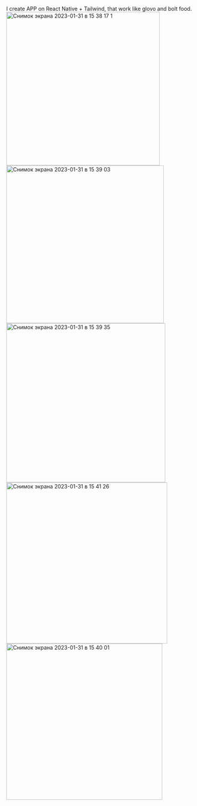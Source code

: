 I create APP on React Native + Tailwind, that work like glovo and bolt food.
<img width="407" alt="Снимок экрана 2023-01-31 в 15 38 17 1" src="https://user-images.githubusercontent.com/47535101/215776383-930c457a-7024-4531-a978-4c8c0544354d.png">
<img width="418" alt="Снимок экрана 2023-01-31 в 15 39 03" src="https://user-images.githubusercontent.com/47535101/215776449-51557303-52d4-4d3d-964f-2a3dbbba96c3.png">
<img width="422" alt="Снимок экрана 2023-01-31 в 15 39 35" src="https://user-images.githubusercontent.com/47535101/215776462-f8d198cb-1bb1-4469-89bb-1d8b93a4f2cc.png">
<img width="427" alt="Снимок экрана 2023-01-31 в 15 41 26" src="https://user-images.githubusercontent.com/47535101/215776491-7c84a20b-8636-4fe9-8d0f-94fdb2c8a59f.png">
<img width="414" alt="Снимок экрана 2023-01-31 в 15 40 01" src="https://user-images.githubusercontent.com/47535101/215776498-c574c937-b118-4901-ab77-e6423efe0200.png">
